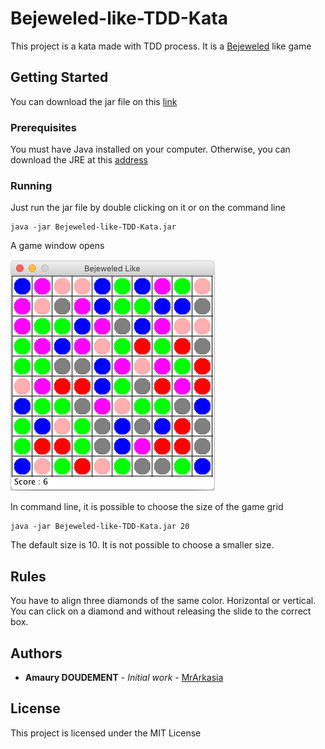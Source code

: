 # Bejeweled-like-TDD-Kata

This project is a kata made with TDD process. It is a [Bejeweled](https://en.wikipedia.org/wiki/Bejeweled) like game

## Getting Started

You can download the jar file on this [link](https://drive.google.com/open?id=19Nu0ZKMRSOEkgcIkM-XySEyqj5vxROG7)

### Prerequisites

You must have Java installed on your computer. Otherwise, you can download the JRE at this [address](https://www.java.com/fr/download/)

### Running

Just run the jar file by double clicking on it or on the command line

```
java -jar Bejeweled-like-TDD-Kata.jar
```

A game window opens

![game_window](https://github.com/MrArkasia/Bejeweled-like-TDD-Kata/blob/master/resources/images/68747470733a2f2f696d616765736861636b2e636f6d2f612f696d673932332f373033392f494d3657794a2e706e67.jpg)

In command line, it is possible to choose the size of the game grid

```
java -jar Bejeweled-like-TDD-Kata.jar 20
```

The default size is 10. It is not possible to choose a smaller size.

## Rules

You have to align three diamonds of the same color. Horizontal or vertical. You can click on a diamond and without releasing the slide to the correct box.

## Authors

* **Amaury DOUDEMENT** - *Initial work* - [MrArkasia](https://github.com/MrArkasia)

## License

This project is licensed under the MIT License
